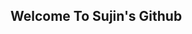 <main>
  <section>
    <div>
      <img
        src="https://images.unsplash.com/photo-1611784460482-f9a181cf3f91?ixid=MXwxMjA3fDB8MHxwaG90by1wYWdlfHx8fGVufDB8fHw%3D&ixlib=rb-1.2.1&auto=format&fit=crop&w=1650&q=80"
        alt=""
      />
    </div>
    <h1>
      Welcome To Sujin's Github
    </h1>
  </section>
</main>
